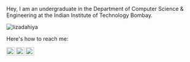 Hey, 
I am an undergraduate in the Department of Computer Science & Engineering at the Indian Institute of Technology Bombay.

<p align="left"> <img src="https://komarev.com/ghpvc/?username=harshnadar&label=Profile%20views&color=129e00&style=plastic" alt="lizadahiya" /> </p>

Here's how to reach me:  

<!-- [<img align="left" alt="trunc8.github.io" width="22px" src="https://raw.githubusercontent.com/iconic/open-iconic/master/svg/globe.svg" />][website] -->
[<img align="left" alt="liza23 | Instagram" width="22px" src="https://cdn.jsdelivr.net/npm/simple-icons@v3/icons/instagram.svg" />][instagram]
[<img align="left" alt="liza23 | LinkedIn" width="22px" src="https://cdn.jsdelivr.net/npm/simple-icons@v3/icons/linkedin.svg" />][linkedin]
[<img align="left" alt="liza23 | Facebook" width="22px" src="https://cdn.jsdelivr.net/npm/simple-icons@v3/icons/facebook.svg" />][facebook]

<!-- [website]: https://trunc8.github.io -->
[instagram]: https://www.instagram.com/liza.d.23
[linkedin]: https://www.linkedin.com/in/liza-dahiya-008117188/
[facebook]: https://www.facebook.com/liza.dahiya.357

<br/>
<br/>

<p width="50%" align="left"> <!--style="max-width:500px;"-->
<!--   <img src = "https://github-readme-stats.vercel.app/api?username=liza23&show_icons=true&theme=radical&line_height=27"> -->
<!--   <img src = "https://github-readme-stats.vercel.app/api/top-langs/?username=liza23&hide=jupyter notebook,html&theme=tokyonight"> -->
</p>

<!--
**Liza23/Liza23** is a ✨ _special_ ✨ repository because its `README.md` (this file) appears on your GitHub profile.

Here are some ideas to get you started:

- 🔭 I’m currently working on ...
- 🌱 I’m currently learning ...
- 👯 I’m looking to collaborate on ...
- 🤔 I’m looking for help with ...
- 💬 Ask me about ...
- 📫 How to reach me: ...
- 😄 Pronouns: ...
- ⚡ Fun fact: ...
-->

